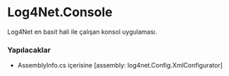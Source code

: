 # Log4Net.Console
Log4Net en basit hali ile çalışan konsol uygulaması.
### Yapılacaklar
- AssemblyInfo.cs içerisine [assembly: log4net.Config.XmlConfigurator]
